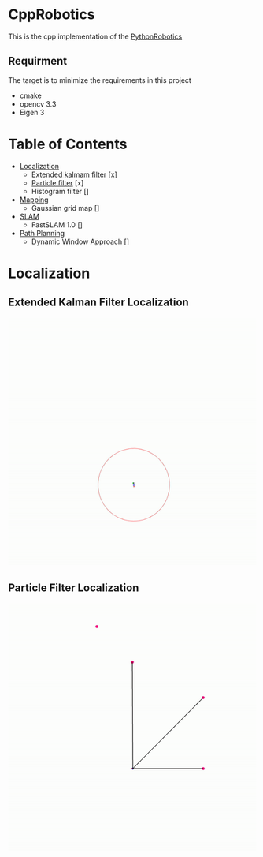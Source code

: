 # CppRobotics

This is the cpp implementation of the [PythonRobotics](https://github.com/AtsushiSakai/PythonRobotics)

## Requirment
The target is to minimize the requirements in this project
- cmake
- opencv 3.3
- Eigen 3


# Table of Contents
* [Localization](#localization)
    * [Extended kalmam filter](#extended-kalman-filter-localization) [x]
    * [Particle filter](#particle-filter-localization) [x]
    * Histogram filter []
* [Mapping](#mapping)
    * Gaussian grid map []
* [SLAM](#SLAM)
    * FastSLAM 1.0 []
* [Path Planning](#path-planning)
    * Dynamic Window Approach []

# Localization
## Extended Kalman Filter Localization
![ekf_gif](./Localization/extended_kalman_filter/ekf.gif)

## Particle Filter Localization
![pf_gif](./Localization/particle_filter/pf.gif)
